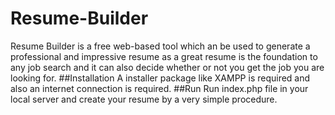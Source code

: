 # Resume-Builder
Resume Builder is a free web-based tool which an be used to generate a professional and impressive resume as a great resume is the foundation to any job search and it can also decide whether or not you get the job you are looking for.
##Installation
A installer package like XAMPP is required and also an internet connection is required. 
##Run
Run index.php file in your local server and create your resume by a very simple procedure.
